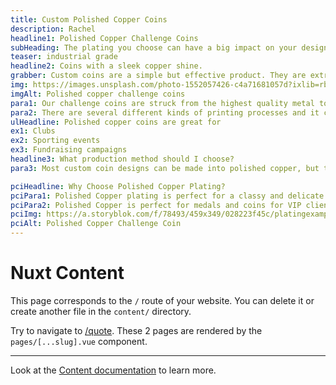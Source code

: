 ```yaml
---
title: Custom Polished Copper Coins
description: Rachel
headline1: Polished Copper Challenge Coins
subHeading: The plating you choose can have a big impact on your design. Polished copper plating is a high class and sophisticated plating and lets you step up your design easily. Get started in minutes.
teaser: industrial grade
headline2: Coins with a sleek copper shine.
grabber: Custom coins are a simple but effective product. They are extremely versatile and adaptable, with a variety of uses that are only limited by your imagination.
img: https://images.unsplash.com/photo-1552057426-c4a71681057d?ixlib=rb-1.2.1&ixid=eyJhcHBfaWQiOjEyMDd9&auto=format&fit=crop&crop=focalpoint&fp-x=0.3&fp-y=.35&w=1184&h=1376&q=80
imgAlt: Polished copper challenge coins
para1: Our challenge coins are struck from the highest quality metal to ensure a beautiful, classy, and durable product.
para2: There are several different kinds of printing processes and it can be overwhelming to do the research and know what best fits your design. That’s why we work with you every step of the way to ensure you’ll love the final product.
ulHeadline: Polished copper coins are great for
ex1: Clubs
ex2: Sporting events
ex3: Fundraising campaigns
headline3: What production method should I choose?
para3: Most custom coin designs can be made into polished copper, but this process often works best with designs that have minimal lines and simple layouts. If you’re not sure which type of coin to choose, don’t worry! Just ask, and we can provide suggestions from our experienced team.

pciHeadline: Why Choose Polished Copper Plating?
pciPara1: Polished Copper plating is perfect for a classy and delicate look to your coin. This plating provides a high shine copper outline for your coin that is sure to step up any design. 
pciPara2: Polished Copper is perfect for medals and coins for VIP clients. All of our polished platings catch the light easily and provide a glossy and high shine finish for your coin. This type of plating is perfect for flashy designs. 
pciImg: https://a.storyblok.com/f/78493/459x349/028223f45c/platingexample_hpgold.png
pciAlt: Polished Copper Challenge Coin
---
```


# Nuxt Content

This page corresponds to the `/` route of your website. You can delete it or create another file in the `content/` directory.

Try to navigate to [/quote](/quote). These 2 pages are rendered by the `pages/[...slug].vue` component.

---

Look at the [Content documentation](https://content.nuxtjs.org/) to learn more.
